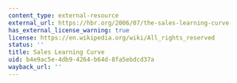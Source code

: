```yaml
---
content_type: external-resource
external_url: https://hbr.org/2006/07/the-sales-learning-curve
has_external_license_warning: true
license: https://en.wikipedia.org/wiki/All_rights_reserved
status: ''
title: Sales Learning Curve
uid: b4e9ac5e-4db9-4264-b64d-8fa5ebdcd37a
wayback_url: ''
---
```

